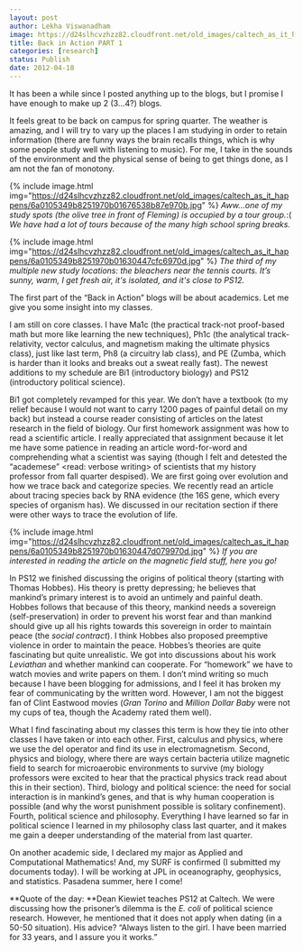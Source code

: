 ```yaml
---
layout: post
author: Lekha Viswanadham
image: https://d24slhcvzhzz82.cloudfront.net/old_images/caltech_as_it_happens/6a0105349b8251970b0168ea3a51be970c.jpg
title: Back in Action PART 1
categories: [research]
status: Publish
date: 2012-04-18
---
```



It has been a while since I posted anything up to the blogs, but I promise I have enough to make up 2 (3...4?) blogs.

It feels great to be back on campus for spring quarter. The weather is amazing, and I will try to vary up the places I am studying in order to retain information (there are funny ways the brain recalls things, which is why some people study well with listening to music). For me, I take in the sounds of the environment and the physical sense of being to get things done, as I am not the fan of monotony.


{% include image.html img="https://d24slhcvzhzz82.cloudfront.net/old_images/caltech_as_it_happens/6a0105349b8251970b01676538b87e970b.jpg" %}
*Aww...one of my study spots (the olive tree in front of Fleming) is occupied by a tour group.*:( *We have had a lot of tours because of the many high school spring breaks.*

{% include image.html img="https://d24slhcvzhzz82.cloudfront.net/old_images/caltech_as_it_happens/6a0105349b8251970b01630447cfc6970d.jpg" %}
*The third of my multiple new study locations: the bleachers near the tennis courts. It’s sunny, warm, I get fresh air, it's isolated, and it's close to PS12.*

The first part of the “Back in Action” blogs will be about academics. Let me give you some insight into my classes.

I am still on core classes. I have Ma1c (the practical track-not proof-based math but more like learning the new techniques), Ph1c (the analytical track-relativity, vector calculus, and magnetism making the ultimate physics class), just like last term, Ph8 (a circuitry lab class), and PE (Zumba, which is harder than it looks and breaks out a sweat really fast). The newest additions to my schedule are Bi1 (introductory biology) and PS12 (introductory political science).

Bi1 got completely revamped for this year. We don’t have a textbook (to my relief because I would not want to carry 1200 pages of painful detail on my back) but instead a course reader consisting of articles on the latest research in the field of biology. Our first homework assignment was how to read a scientific article. I really appreciated that assignment because it let me have some patience in reading an article word-for-word and comprehending what a scientist was saying (though I felt and detested the “academese” &lt;read: verbose writing&gt; of scientists that my history professor from fall quarter despised). We are first going over evolution and how we trace back and categorize species. We recently read an article about tracing species back by RNA evidence (the 16S gene, which every species of organism has). We discussed in our recitation section if there were other ways to trace the evolution of life.


{% include image.html img="https://d24slhcvzhzz82.cloudfront.net/old_images/caltech_as_it_happens/6a0105349b8251970b01630447d079970d.jpg" %}
*If you are interested in reading the article on the magnetic field stuff, here you go!*

In PS12 we finished discussing the origins of political theory (starting with Thomas Hobbes). His theory is pretty depressing; he believes that mankind’s primary interest is to avoid an untimely and painful death. Hobbes follows that because of this theory, mankind needs a sovereign (self-preservation) in order to prevent his worst fear and than mankind should give up all his rights towards this sovereign in order to maintain peace (the *social contract*). I think Hobbes also proposed preemptive violence in order to maintain the peace. Hobbes’s theories are quite fascinating but quite unrealistic. We got into discussions about his work *Leviathan* and whether mankind can cooperate. For “homework” we have to watch movies and write papers on them. I don’t mind writing so much because I have been blogging for admissions, and I feel it has broken my fear of communicating by the written word. However, I am not the biggest fan of Clint Eastwood movies (*Gran Torino* and *Million Dollar Baby* were not my cups of tea, though the Academy rated them well).

What I find fascinating about my classes this term is how they tie into other classes I have taken or into each other. First, calculus and physics, where we use the del operator and find its use in electromagnetism. Second, physics and biology, where there are ways certain bacteria utilize magnetic field to search for microaerobic environments to survive (my biology professors were excited to hear that the practical physics track read about this in their section). Third, biology and political science: the need for social interaction is in mankind’s genes, and that is why human cooperation is possible (and why the worst punishment possible is solitary confinement). Fourth, political science and philosophy. Everything I have learned so far in political science I learned in my philosophy class last quarter, and it makes me gain a deeper understanding of the material from last quarter.

On another academic side, I declared my major as Applied and Computational Mathematics! And, my SURF is confirmed (I submitted my documents today). I will be working at JPL in oceanography, geophysics, and statistics. Pasadena summer, here I come!

**Quote of the day: **Dean Kiewiet teaches PS12 at Caltech. We were discussing how the prisoner’s dilemma is the *E. coli* of political science research. However, he mentioned that it does not apply when dating (in a 50-50 situation). His advice? “Always listen to the girl. I have been married for 33 years, and I assure you it works.”

